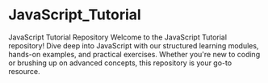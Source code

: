 # JavaScript_Tutorial
JavaScript Tutorial Repository  Welcome to the JavaScript Tutorial repository! Dive deep into JavaScript with our structured learning modules, hands-on examples, and practical exercises. Whether you're new to coding or brushing up on advanced concepts, this repository is your go-to resource.
